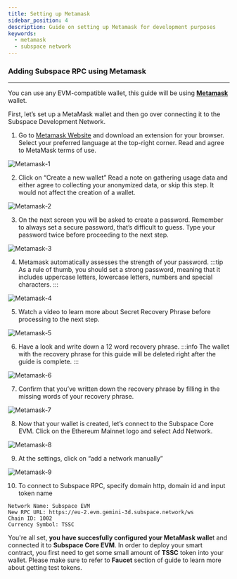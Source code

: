 ```yaml
---
title: Setting up Metamask
sidebar_position: 4
description: Guide on setting up Metamask for development purposes
keywords:
  - metamask
  - subspace network
---
```


### Adding Subspace RPC using Metamask
---
You can use any EVM-compatible wallet, this guide will be using [**Metamask**](https://metamask.io/) wallet.

First, let’s set up a MetaMask wallet and then go over connecting it to the Subspace Development Network.

1. Go to [Metamask Website](https://metamask.io/) and download an extension for your browser.
   Select your preferred language at the top-right corner. 
   Read and agree to MetaMask terms of use.

  ![Metamask-1](../../static/img/developers/MetaMask-1.png)


2. Click on “Create a new wallet”
  Read a note on gathering usage data and either agree to collecting your anonymized data, or skip this step. It would not affect the creation of a wallet. 

  ![Metamask-2](../../static/img/developers/MetaMask-2.png)

3. On the next screen you will be asked to create a password. Remember to always set a secure password,  that’s difficult to guess. Type your password twice before proceeding to the next step.

  ![Metamask-3](../../static/img/developers/MetaMask-3.png)

4. Metamask automatically assesses the strength of your password. 
  :::tip
  As a rule of thumb, you should set a strong password, meaning that it includes uppercase letters, lowercase letters, numbers and special characters.
  :::

  ![Metamask-4](../../static/img/developers/MetaMask-4.png)

5. Watch a video to learn more about Secret Recovery Phrase before processing to the next step. 

  ![Metamask-5](../../static/img/developers/MetaMask-5.png)

6. Have a look and write down a 12 word recovery phrase. 
  :::info
  The wallet with the recovery phrase for this guide will be deleted right after the guide is complete.
  ::: 

  ![Metamask-6](../../static/img/developers/MetaMask-6.png)

7. Confirm that you’ve written down the recovery phrase by filling in the missing words of your recovery phrase. 

  ![Metamask-7](../../static/img/developers/MetaMask-7.png)

8. Now that your wallet is created, let’s connect to the Subspace Core EVM. Click on the Ethereum Mainnet logo and select Add Network.

  ![Metamask-8](../../static/img/developers/MetaMask-8.png)

9. At the settings, click on “add a network manually”

  ![Metamask-9](../../static/img/developers/MetaMask-9.png)

10. To connect to Subspace RPC, specify domain http, domain id and input token name

  ```
  Network Name: Subspace EVM
  New RPC URL: https://eu-2.evm.gemini-3d.subspace.network/ws
  Chain ID: 1002
  Currency Symbol: TSSC
  ```

You're all set, **you have succesfully configured your MetaMask walle**t and connected it to **Subspace Core EVM**. In order to deploy your smart contract, you first need to get some small amount of **TSSC**  token into your wallet. Please make sure to refer to **Faucet** section of guide to learn more about getting test tokens. 